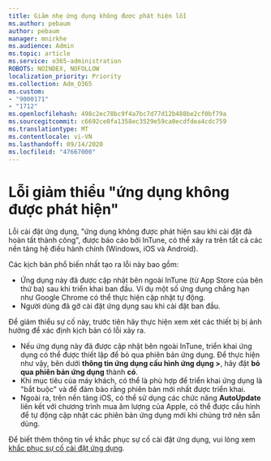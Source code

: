 ```yaml
---
title: Giảm nhẹ ứng dụng không được phát hiện lỗi
ms.author: pebaum
author: pebaum
manager: mnirkhe
ms.audience: Admin
ms.topic: article
ms.service: o365-administration
ROBOTS: NOINDEX, NOFOLLOW
localization_priority: Priority
ms.collection: Adm_O365
ms.custom:
- "9000171"
- "1712"
ms.openlocfilehash: 498c2ec78bc9f4a7bc7d77d12b488be2cf0bf79a
ms.sourcegitcommit: c6692ce0fa1358ec3529e59ca0ecdfdea4cdc759
ms.translationtype: MT
ms.contentlocale: vi-VN
ms.lasthandoff: 09/14/2020
ms.locfileid: "47667000"
---
```

# <a name="mitigate-the-application-was-not-detected-error"></a>Lỗi giảm thiểu "ứng dụng không được phát hiện"

Lỗi cài đặt ứng dụng, "ứng dụng không được phát hiện sau khi cài đặt đã hoàn tất thành công", được báo cáo bởi InTune, có thể xảy ra trên tất cả các nền tảng hệ điều hành chính (Windows, iOS và Android).

Các kịch bản phổ biến nhất tạo ra lỗi này bao gồm:

- Ứng dụng này đã được cập nhật bên ngoài InTune (từ App Store của bên thứ ba) sau khi triển khai ban đầu. Ví dụ một số ứng dụng chẳng hạn như Google Chrome có thể thực hiện cập nhật tự động.
- Người dùng đã gỡ cài đặt ứng dụng sau khi cài đặt ban đầu.

Để giảm thiểu sự cố này, trước tiên hãy thực hiện xem xét các thiết bị bị ảnh hưởng để xác định kịch bản có lỗi xảy ra.

- Nếu ứng dụng này đã được cập nhật bên ngoài InTune, triển khai ứng dụng có thể được thiết lập để bỏ qua phiên bản ứng dụng. Để thực hiện như vậy, bên dưới **thông tin ứng dụng cấu hình ứng dụng >**, hãy đặt **bỏ qua phiên bản ứng dụng** thành **có**.
- Khi mục tiêu của máy khách, có thể là phù hợp để triển khai ứng dụng là "bắt buộc" và để đảm bảo rằng phiên bản mới nhất được triển khai.
- Ngoài ra, trên nền tảng iOS, có thể sử dụng các chức năng **AutoUpdate** liên kết với chương trình mua âm lượng của Apple, có thể được cấu hình để tự động cập nhật các phiên bản ứng dụng mới khi chúng trở nên sẵn dùng.

Để biết thêm thông tin về khắc phục sự cố cài đặt ứng dụng, vui lòng xem [khắc phục sự cố cài đặt ứng dụng](https://docs.microsoft.com/intune/troubleshoot-app-install).
